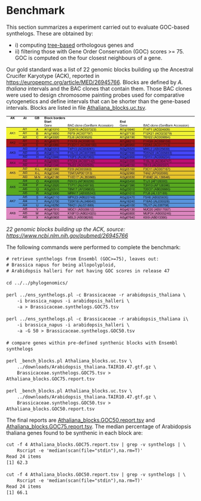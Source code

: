 # Benchmark

This section summarizes a experiment carried out to evaluate GOC-based synthelogs.
These are obtained by:
- i) computing [tree-based](https://www.ensembl.org/info/genome/compara/homology_method.html) orthologous genes and 
- ii) filtering those with Gene Order Conservation (GOC) scores >= 75. 
GOC is computed on the four closest neighbours of a gene.

Our gold standard was a list of 22 genomic blocks building up the Ancestral Crucifer Karyotype (ACK), reported in https://europepmc.org/article/MED/26945766. Blocks are defined by *A. thaliana* intervals and the BAC clones that contain them. Those BAC clones were used to design chromosome painting probes used for comparative cytogenetics and define intervals that can be shorter than the gene-based intervals. Blocks are listed in file [Athaliana_blocks.uc.tsv](Athaliana_blocks.uc.tsv).

![22 genomic blocks building up the Ancestral Crucifer Karyotype](./1-s2.0-S1369526616300164-fx1.jpg)

*22 genomic blocks building up the ACK, source: https://www.ncbi.nlm.nih.gov/pubmed/26945766*

The following commands were performed to complete the benchmark:

```
# retrieve synthelogs from Ensembl (GOC>=75), leaves out:
# Brassica napus for being allopolyploid,
# Arabidopsis halleri for not having GOC scores in release 47

cd ../../phylogenomics/

perl ../ens_synthelogs.pl -c Brassicaceae -r arabidopsis_thaliana \
	-i brassica_napus -i arabidopsis_halleri \
	-a > Brassicaceae.synthelogs.GOC75.tsv

perl ../ens_synthelogs.pl -c Brassicaceae -r arabidopsis_thaliana i\
	-i brassica_napus -i arabidopsis_halleri \
	-a -G 50 > Brassicaceae.synthelogs.GOC50.tsv

# compare genes within pre-defined synthenic blocks with Ensembl synthelogs

perl _bench_blocks.pl Athaliana_blocks.uc.tsv \
	../downloads/Arabidopsis_thaliana.TAIR10.47.gtf.gz \
	Brassicaceae.synthelogs.GOC75.tsv > Athaliana_blocks.GOC75.report.tsv

perl _bench_blocks.pl Athaliana_blocks.uc.tsv \
    ../downloads/Arabidopsis_thaliana.TAIR10.47.gtf.gz \
    Brassicaceae.synthelogs.GOC50.tsv > Athaliana_blocks.GOC50.report.tsv
```

The final reports are [Athaliana_blocks.GOC50.report.tsv](Athaliana_blocks.GOC50.report.tsv)
and [Athaliana_blocks.GOC75.report.tsv](Athaliana_blocks.GOC75.report.tsv). The median percentage of Arabidopsis thaliana genes found to be synthenic in each block are:

```
cut -f 4 Athaliana_blocks.GOC75.report.tsv | grep -v synthelogs | \
	Rscript -e 'median(scan(file="stdin"),na.rm=T)'
Read 24 items
[1] 62.3

cut -f 4 Athaliana_blocks.GOC50.report.tsv | grep -v synthelogs | \
	Rscript -e 'median(scan(file="stdin"),na.rm=T)'
Read 24 items
[1] 66.1
```
